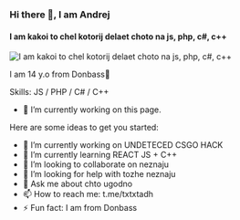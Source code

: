 ### Hi there 👋, I am Andrej
#### I am kakoi to chel kotorij delaet choto na js, php, c#, c++
![I am kakoi to chel kotorij delaet choto na js, php, c#, c++](https://i.ibb.co/GcqgkNZ/kodir.jpg)

I am 14 y.o from Donbass😤


Skills: JS / PHP / C# / C++

- 🔭 I’m currently working on this page. 


Here are some ideas to get you started:

- 🔭 I’m currently working on UNDETECED CSGO HACK
- 🌱 I’m currently learning REACT JS + C++
- 👯 I’m looking to collaborate on neznaju
- 🤔 I’m looking for help with tozhe neznaju
- 💬 Ask me about chto ugodno
- 📫 How to reach me: t.me/txtxtadh
- ⚡ Fun fact: I am from Donbass
